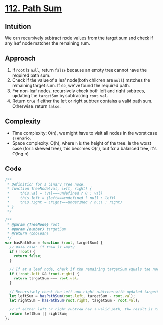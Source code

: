 # [112. Path Sum](https://leetcode.com/problems/path-sum/description/)

## Intuition

We can recursively subtract node values from the target sum and check if any leaf node matches the remaining sum.

## Approach

1. If `root` is `null`, return `false` because an empty tree cannot have the required path sum.
2. Check if the value of a leaf node(both children are `null`) matches the remaining target sum. If so, we've found the required path.
3. For non-leaf nodes, recursively check both left and right subtrees, updating the `targetSum` by subtracting `root.val`.
4. Return `true` if either the left or right subtree contains a valid path sum. Otherwise, return `false`.


## Complexity

- Time complexity: O(n), we might have to visit all nodes in the worst case scenario.
- Space complexity: O(h), where `h` is the height of the tree. In the worst case (for a skewed tree), this becomes O(n), but for a balanced tree, it's O(log n).

## Code

```javascript
/**
 * Definition for a binary tree node.
 * function TreeNode(val, left, right) {
 *     this.val = (val===undefined ? 0 : val)
 *     this.left = (left===undefined ? null : left)
 *     this.right = (right===undefined ? null : right)
 * }
 */

/**
 * @param {TreeNode} root
 * @param {number} targetSum
 * @return {boolean}
 */
var hasPathSum = function (root, targetSum) {
  // Base case: if tree is empty
  if (!root) {
    return false;
  }

  // If at a leaf node, check if the remaining targetSum equals the node's value
  if (!root.left && !root.right) {
    return targetSum === root.val;
  }

  // Recursively check the left and right subtrees with updated targetSum
  let leftSum = hasPathSum(root.left, targetSum - root.val);
  let rightSum = hasPathSum(root.right, targetSum - root.val);

  // If either left or right subtree has a valid path, the result is true
  return leftSum || rightSum;
};
```
